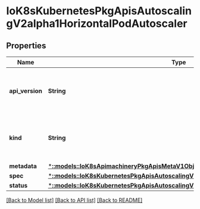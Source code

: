 # IoK8sKubernetesPkgApisAutoscalingV2alpha1HorizontalPodAutoscaler

## Properties
Name | Type | Description | Notes
------------ | ------------- | ------------- | -------------
**api_version** | **String** | APIVersion defines the versioned schema of this representation of an object. Servers should convert recognized schemas to the latest internal value, and may reject unrecognized values. More info: https://git.k8s.io/community/contributors/devel/api-conventions.md#resources | [optional] 
**kind** | **String** | Kind is a string value representing the REST resource this object represents. Servers may infer this from the endpoint the client submits requests to. Cannot be updated. In CamelCase. More info: https://git.k8s.io/community/contributors/devel/api-conventions.md#types-kinds | [optional] 
**metadata** | [***::models::IoK8sApimachineryPkgApisMetaV1ObjectMeta**](io.k8s.apimachinery.pkg.apis.meta.v1.ObjectMeta.md) |  | [optional] 
**spec** | [***::models::IoK8sKubernetesPkgApisAutoscalingV2alpha1HorizontalPodAutoscalerSpec**](io.k8s.kubernetes.pkg.apis.autoscaling.v2alpha1.HorizontalPodAutoscalerSpec.md) |  | [optional] 
**status** | [***::models::IoK8sKubernetesPkgApisAutoscalingV2alpha1HorizontalPodAutoscalerStatus**](io.k8s.kubernetes.pkg.apis.autoscaling.v2alpha1.HorizontalPodAutoscalerStatus.md) |  | [optional] 

[[Back to Model list]](../README.md#documentation-for-models) [[Back to API list]](../README.md#documentation-for-api-endpoints) [[Back to README]](../README.md)


